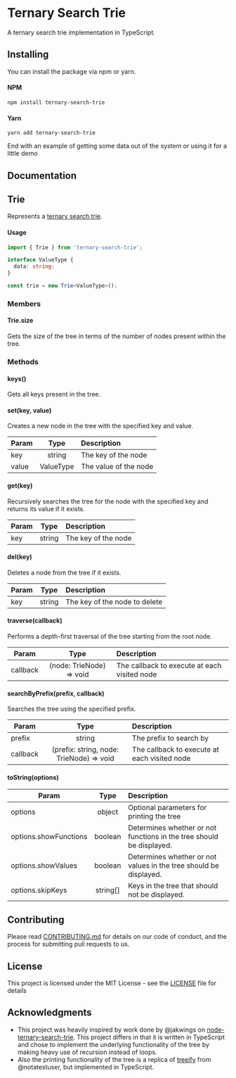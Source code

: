 # Ternary Search Trie

A ternary search trie implementation in TypeScript.

## Installing

You can install the package via npm or yarn.

#### NPM

```
npm install ternary-search-trie
```

#### Yarn

```
yarn add ternary-search-trie
```

End with an example of getting some data out of the system or using it for a little demo

## Documentation

## Trie

Represents a [ternary search trie](https://en.wikipedia.org/wiki/Ternary_search_tree).

#### Usage

```typescript
import { Trie } from 'ternary-search-trie';

interface ValueType {
  data: string;
}

const trie = new Trie<ValueType>();
```

### Members

#### Trie.size

Gets the size of the tree in terms of the number of nodes present within the tree.

### Methods

#### keys()

Gets all keys present in the tree.

#### set(key, value)

Creates a new node in the tree with the specified key and value.

| Param |   Type    | Description           |
| ----- | :-------: | :-------------------- |
| key   |  string   | The key of the node   |
| value | ValueType | The value of the node |

#### get(key)

Recursively searches the tree for the node with the specified key and returns its value if it exists.

| Param |  Type  | Description         |
| ----- | :----: | :------------------ |
| key   | string | The key of the node |

#### del(key)

Deletes a node from the tree if it exists.

| Param |  Type  | Description                   |
| ----- | :----: | :---------------------------- |
| key   | string | The key of the node to delete |

#### traverse(callback)

Performs a depth-first traversal of the tree starting from the root node.

| Param    |                Type                 | Description                                  |
| -------- | :---------------------------------: | :------------------------------------------- |
| callback | (node: TrieNode<ValueType>) => void | The callback to execute at each visited node |

#### searchByPrefix(prefix, callback)

Searches the tree using the specified prefix.

| Param    |                        Type                         | Description                                  |
| -------- | :-------------------------------------------------: | :------------------------------------------- |
| prefix   |                       string                        | The prefix to search by                      |
| callback | (prefix: string, node: TrieNode<ValueType>) => void | The callback to execute at each visited node |

#### toString(options)

| Param                 |   Type   | Description                                                          |
| --------------------- | :------: | :------------------------------------------------------------------- |
| options               |  object  | Optional parameters for printing the tree                            |
| options.showFunctions | boolean  | Determines whether or not functions in the tree should be displayed. |
| options.showValues    | boolean  | Determines whether or not values in the tree should be displayed.    |
| options.skipKeys      | string[] | Keys in the tree that should not be displayed.                       |

## Contributing

Please read [CONTRIBUTING.md](https://gist.github.com/PurpleBooth/b24679402957c63ec426) for details on our code of conduct, and the process for submitting pull requests to us.

## License

This project is licensed under the MIT License - see the [LICENSE](LICENSE) file for details

## Acknowledgments

- This project was heavily inspired by work done by @jakwings on [node-ternary-search-trie](https://github.com/jakwings/node-ternary-search-trie). This project differs in that it is written in TypeScript and chose to implement the underlying functionality of the tree by making heavy use of recursion instead of loops.
- Also the printing functionality of the tree is a replica of [treeify](https://github.com/notatestuser/treeify) from @notatestuser, but implemented in TypeScript.

